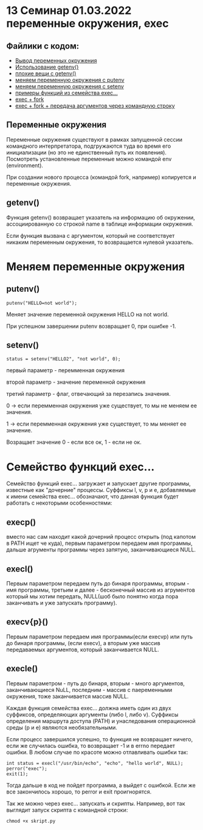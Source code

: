 # 13 Семинар 01.03.2022 переменные окружения, exec

## Файлики с кодом:

* [Вывод переменных окружения](envp.c)
* [Использование getenv()](getenv.c)
* [плохие вещи с getenv()](getenv_test.c)
* [меняем переменную окружения с putenv](putenv.c)
* [меняем переменную окружения с setenv](setenv.c)
* [примеры функций из семейства exec...](exec.c)
* [exec + fork](exec_fork.c)
* [exec + fork + передача аргументов через командную строку](exec_fork_cmd.c)



## Переменные окружения
Переменные окружения существуют в рамках запущенной сессии командного интерпретатора, подгружаются туда во время его инициализации (но это не единственный путь их появления). Посмотреть установленные переменные можно командой env (environment). 

При создании нового процесса (командой fork, например) копируется и переменные окружения.

## getenv()
Функция getenv() возвращает указатель на информацию об окружении, ассоциированную со строкой name в таблице информации окружения. 

Если функция вызвана с аргументом, который не соответствует никаким переменным окружения, то возвращается нулевой указатель.


# Меняем переменные окружения
## putenv()
```
putenv("HELLO=not world");
```
Меняет значение переменной окружения HELLO на not world.

При успешном завершении putenv возвращает 0, при ошибке -1.

## setenv()
```
status = setenv("HELLO2", "not world", 0);
```
первый параметр -  перемменная окружения

второй параметр - значение переменной окружения

третий параметр - флаг, отвечающий за перезапись значения. 

0 -> если перемменная окружения уже существует, то мы не меняем ее значения.

1 -> если перемменная окружения уже существует, то мы меняет ее значение.

Возращает значение 0 - если все ок, 1 - если не ок.

# Семейство функций exec...
Семейство функций  exec... загружает  и  запускает другие программы,   известные   как   "дочерние" процессы. 
Суффиксы l, v, p и e, добавляемые к имени семейства exec...   обозначают,   что  данная  функция  будет работать с некоторыми особенностями:
## execp()
вместо нас сам находит какой дочерний процесс открыть (под капотом в PATH ищет че куда), первым параметром передаем имя программы, дальше агрументы программы через запятую, заканчивающиеся NULL.
## execl()
Первым параметром передаем путь до бинаря программы, вторым - имя программы, третьим и далее - бесконечный массив из агрументов который мы хотим передать, NULL(шоб было понятно когда пора заканчивать и уже запускать программу).

## execv{p}()
Первым параметром передаем имя программы(если execvp) или путь до бинаря программы, (если execv), а вторым уже массив передаваемых аргументов, который заканчивается NULL.

## execle()
Первым параметром - путь до бинаря, вторым - много аргументов, заканчивающиеся NuLL, последним - массив с паеременными окружения, тоже заканчивается массив NULL.

Каждая функция семейства exec...  должна иметь один из двух суффиксов,  определяющих аргументы (либо l, либо  v).  Суффиксы  определения  маршрута  доступа (PATH) и унаследования операционной среды (p  и  e) являются необязательными.

Если процесс завершился успешно, то функция не возвращает ничего, если же случилась ошибка, то возвращает -1 и в errno передает ошибки. В любом случае по красоте можно отлавливать ошибки так:

```
int status = execl("/usr/bin/echo", "echo", "hello world", NULL);
perror("exec");
exit(1);
```
Тогда дальше в код не пойдет программа, а выйдет с ошибкой. Если же все закончилось хорошо, то perror и exit проигнорятся.


Так же можно через exec... запускать и скрипты. Например, вот так выглядит запуск скрипта с командной строки:

```
chmod +x skript.py
```

